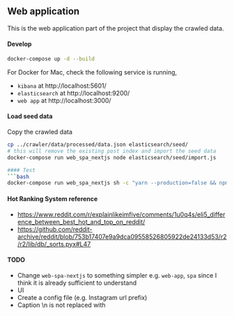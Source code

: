 ## Web application
This is the web application part of the project that display the crawled data.

#### Develop
```bash
docker-compose up -d --build
```
For Docker for Mac, check the following service is running,
* `kibana` at http://localhost:5601/
* `elasticsearch` at http://localhost:9200/
* `web app` at http://localhost:3000/

#### Load seed data
Copy the crawled data
```bash
cp ../crawler/data/processed/data.json elasticsearch/seed/
# this will remove the existing post index and import the seed data
docker-compose run web_spa_nextjs node elasticsearch/seed/import.js

#### Test
```bash
docker-compose run web_spa_nextjs sh -c "yarn --production=false && npm run lint"
```

#### Hot Ranking System reference
* https://www.reddit.com/r/explainlikeimfive/comments/1u0q4s/eli5_difference_between_best_hot_and_top_on_reddit/
* https://github.com/reddit-archive/reddit/blob/753b17407e9a9dca09558526805922de24133d53/r2/r2/lib/db/_sorts.pyx#L47


#### TODO
* Change `web-spa-nextjs` to something simpler e.g. `web-app`, `spa` since I think it is already sufficient to understand
* UI
* Create a config file (e.g. Instagram url prefix)
* Caption \n is not replaced with <br>
